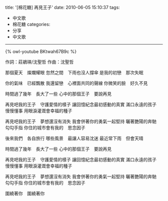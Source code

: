 title: '[棉花糖] 再見王子'
date: 2010-06-05 15:10:37
tags:
- 中文歌
- 棉花糖
categories:
- 分享
- 中文歌
---

{% owl-youtube BKtwah67B9c %}

<!-- more -->

作詞：莊鵑瑛/沈聖哲
作曲：沈聖哲

那個夏天　燦爛耀眼
忽然之間　下雨也沒人撐傘
是我的初戀　那次失眠

你的氣味　已經飄散
我還留戀　心裡面共同的聲線
你微笑的臉　好久不見

時間過了幾年　長大了一些
心中的那個王子　要說再見

再見吧我的王子　守護愛情的樣子
讓回憶紀念最初感動的真實
滿口永遠的孩子　慢慢懂事
用眼淚灌溉會幸福的種子

再見吧我的王子　夢想還沒有消失
我會併著你的勇氣一起堅持
曬著艷陽的奔馳　勾勾手指
你住的城市會有我的　思念因子

後來我們　各自旅行
哪些風景　最讓人容易沈迷
最近常下雨　但會天晴

時間過了幾年　長大了一些
心中的那個王子　要說再見

再見吧我的王子　守護愛情的樣子
讓回憶紀念最初感動的真實
滿口永遠的孩子　慢慢懂事
用眼淚灌溉會幸福的種子

再見吧我的王子　夢想還沒有消失
我會併著你的勇氣一起堅持
曬著艷陽的奔馳　勾勾手指
你住的城市會有我的　思念因子

圍繞著你　圍繞著你